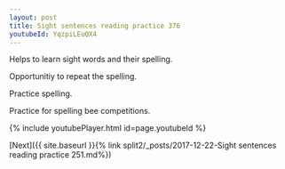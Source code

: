 ```yaml
---
layout: post
title: Sight sentences reading practice 376
youtubeId: YqzpiLEuQX4
---
```

 
 
Helps to learn sight words and their spelling.

Opportunitiy to repeat the spelling. 

Practice spelling. 
 
Practice for spelling bee competitions. 
 
{% include youtubePlayer.html id=page.youtubeId %}
 
 

[Next]({{ site.baseurl }}{% link  split2/_posts/2017-12-22-Sight sentences reading practice 251.md%})
 
